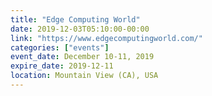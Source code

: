```yaml
---
title: "Edge Computing World"
date: 2019-12-03T05:10:00-00:00
link: "https://www.edgecomputingworld.com/"
categories: ["events"]
event_date: December 10-11, 2019
expire_date: 2019-12-11
location: Mountain View (CA), USA
---
```

